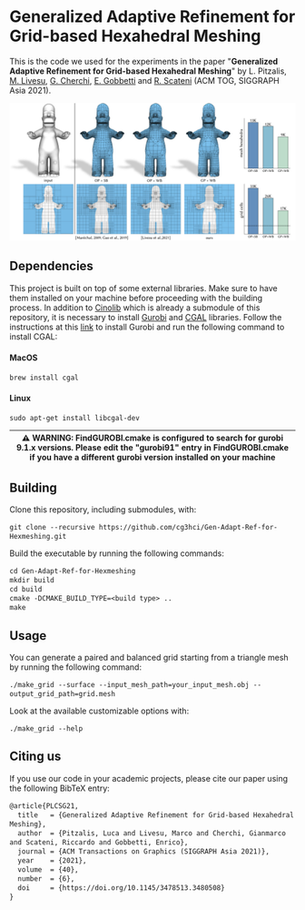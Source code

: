 # Generalized Adaptive Refinement for Grid-based Hexahedral Meshing

This is the code we used for the experiments in the paper "**Generalized Adaptive Refinement for Grid-based Hexahedral Meshing**" by L. Pitzalis, [M. Livesu](http://pers.ge.imati.cnr.it/livesu/), [G. Cherchi](http://www.gianmarcocherchi.com), [E. Gobbetti](https://www.crs4.it/it/peopledetails/8/enrico-gobbetti/) and [R. Scateni](https://people.unica.it/riccardoscateni/) (ACM TOG, SIGGRAPH Asia 2021).

<p align="center"><img src="teaser_HD.png"></p>

## Dependencies
This project is built on top of some external libraries. Make sure to have them installed on your machine before proceeding with the building process. In addition to [Cinolib](https://github.com/mlivesu/cinolib.git) which is already a submodule of this repository, it is necessary to install [Gurobi](https://www.gurobi.com) and [CGAL](https://www.cgal.org) libraries. Follow the instructions at this [link](https://www.gurobi.com/documentation/6.5/quickstart_linux/software_installation_guid.html) to install Gurobi and run the following command to install CGAL:
#### MacOS
```
brew install cgal
```
#### Linux
```
sudo apt-get install libcgal-dev
```
|:warning: WARNING: FindGUROBI.cmake is configured to search for gurobi 9.1.x versions. Please edit the "gurobi91" entry in FindGUROBI.cmake if you have a different gurobi version installed on your machine|
| --- |
## Building
Clone this repository, including submodules, with:
```
git clone --recursive https://github.com/cg3hci/Gen-Adapt-Ref-for-Hexmeshing.git
```
Build the executable by running the following commands:
```
cd Gen-Adapt-Ref-for-Hexmeshing 
mkdir build
cd build
cmake -DCMAKE_BUILD_TYPE=<build type> ..
make
```

## Usage

You can generate a paired and balanced grid starting from a triangle mesh by running the following command:
```
./make_grid --surface --input_mesh_path=your_input_mesh.obj --output_grid_path=grid.mesh
```
Look at the available customizable options with:
```
./make_grid --help
```

## Citing us
If you use our code in your academic projects, please cite our paper using the following BibTeX entry:
```
@article{PLCSG21,
  title   = {Generalized Adaptive Refinement for Grid-based Hexahedral Meshing},
  author  = {Pitzalis, Luca and Livesu, Marco and Cherchi, Gianmarco and Scateni, Riccardo and Gobbetti, Enrico},
  journal = {ACM Transactions on Graphics (SIGGRAPH Asia 2021)},
  year    = {2021},
  volume  = {40},
  number  = {6},
  doi     = {https://doi.org/10.1145/3478513.3480508}
}
```
